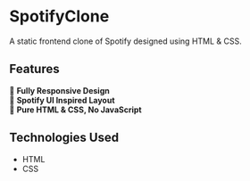 # SpotifyClone
A static frontend clone of Spotify designed using HTML & CSS.  

## Features  
🎨 **Fully Responsive Design**  
🎵 **Spotify UI Inspired Layout**  
📂 **Pure HTML & CSS, No JavaScript**  

## Technologies Used  
- HTML  
- CSS
